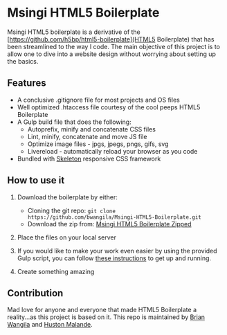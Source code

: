 # Msingi HTML5 Boilerplate
Msingi HTML5 boilerplate is a derivative of the [https://github.com/h5bp/html5-boilerplate](HTML5 Boilerplate) that has been streamlined to the way I code.
The main objective of this project is to allow one to dive into a website design without worrying about setting up the basics.



## Features
* A conclusive .gitignore file for most projects and OS files
* Well optimized .htaccess file courtesy of the cool peeps HTML5 Boilerplate
* A Gulp build file that does the following:
    * Autoprefix, minify and concatenate CSS files
    * Lint, minify, concatenate and move JS file
    * Optimize image files - jpgs, jpegs, pngs, gifs, svg
    * Livereload - automatically reload your browser as you code
* Bundled with [Skeleton](http://getskeleton.com/) responsive CSS framework


## How to use it
1.  Download the boilerplate by either:

    * Cloning the git repo:
    `git clone https://github.com/bwangila/Msingi-HTML5-Boilerplate.git`
    * Download the zip from:
    [Msingi HTML5 Boilerplate Zipped](https://github.com/bwangila/Msingi-HTML5-Boilerplate/archive/master.zip)
    
2.  Place the files on your local server
3.  If you would like to make your work even easier by using the provided Gulp script, you can follow [these instructions](https://github.com/bwangila/Gulp-Starterpack) to get up and running.
4.  Create something amazing


## Contribution
Mad love for anyone and everyone that made HTML5 Boilerplate a reality...as this project is based on it.
This repo is maintained by [Brian Wangila](mailto:wangila@skylinedesign.co.ke) and [Huston Malande](mailto:huston@skylinedesign.co.ke).